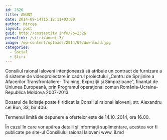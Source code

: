 ```yaml
---
id: 2326
title: ANUNȚ
date: 2014-09-14T15:18:11+03:00
author: Mircea
layout: post
guid: http://costestitv.info/?p=2326
permalink: /stiri/anunt-3/
image: /wp-content/uploads/2014/09/download.jpg
categories:
  - Social
  - Știri
---
```

Consiliul raional Ialoveni intenţionează să atribuie un contract de furnizare a 4 sisteme de videoproiectare în cadrul proiectului „Centru de Sprijinire a Afacerilor Transfrontaliere- Training, Expoziţii şi Simpozioane&#8221;, finanţat de Uniunea Europeană, prin Programul operaţional comun România-Ucraina-Republica Moldova 2007-2013.<!--more-->

Dosarul de licitaţie poate fi ridicat la Consiliul raional Ialoveni, str. Alexandru cel Bun, 33, bir 406.

Termenul limită de depunere a ofertelor este de 14.10. 2014, ora 16.00.

În cazul în care vor apărea detalii şi informaţii suplimentare, acestea vor fi publicate pe site-ul Consiliului raional Ialoveni www. il.md